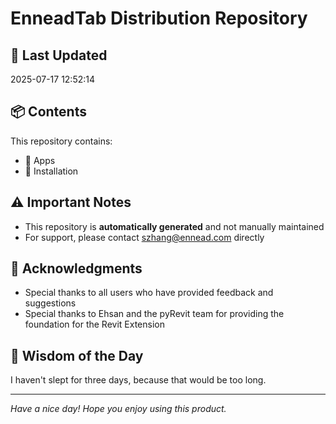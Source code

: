 # EnneadTab Distribution Repository

## 📅 Last Updated
2025-07-17 12:52:14



## 📦 Contents
This repository contains:
- 📂 Apps
- 📂 Installation

## ⚠️ Important Notes
- This repository is **automatically generated** and not manually maintained
- For support, please contact szhang@ennead.com directly

## 🙏 Acknowledgments
- Special thanks to all users who have provided feedback and suggestions
- Special thanks to Ehsan and the pyRevit team for providing the foundation for the Revit Extension

## 💭 Wisdom of the Day
I haven't slept for three days, because that would be too long.

---
*Have a nice day! Hope you enjoy using this product.*
